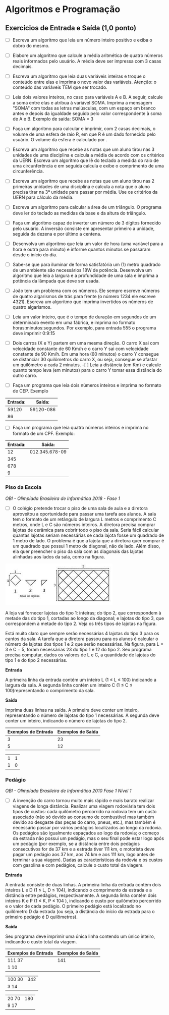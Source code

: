 # Algoritmos e Programação
## Exercícios de Entrada e Saída (1,0 ponto)

- [ ] Escreva um algoritmo que leia um número inteiro positivo e exiba o dobro do mesmo.

- [ ] Elabore um algoritmo que calcule a média aritmética de quatro números reais informados pelo usuário. A média deve ser impressa com 3 casas decimais.

- [ ] Escreva um algoritmo que leia duas variáveis inteiras e troque o conteúdo entre elas e imprima o novo valor das variáveis. Atenção: o conteúdo das variáveis TEM que ser trocado.

- [ ] Leia dois valores inteiros, no caso para variáveis A e B. A seguir, calcule a soma entre elas e atribua à variável SOMA. Imprima a mensagem "SOMA" com todas as letras maiúsculas, com um espaço em branco antes e depois da igualdade seguido pelo valor correspondente à soma de A e B. Exemplo de saída: SOMA = 3

- [ ] Faça um algoritmo para calcular e imprimir, com 2 casas decimais, o volume de uma esfera de raio R, em que R é um dado fornecido pelo usuário. O volume da esfera é calculado por .

- [ ] Escreva um algoritmo que recebe as notas que um aluno tirou nas 3 unidades de uma disciplina e calcula a média de acordo com os critérios da UERN.
Escreva um algoritmo que lê do teclado a medida do raio de uma circunferência e em seguida calcula e exibe o comprimento de uma circunferência.

- [ ] Escreva um algoritmo que recebe as notas que um aluno tirou nas 2 primeiras unidades de uma disciplina e calcula a nota que o aluno precisa tirar na 3ª unidade para passar por média. Use os critérios da UERN para cálculo da média.

- [ ] Escreva um algoritmo para calcular a área de um triângulo. O programa deve ler do teclado as medidas da base e da altura do triângulo.

- [ ] Faça um algoritmo capaz de inverter um número de 3 dígitos fornecido pelo usuário. A inversão consiste em apresentar primeiro a unidade, seguida da dezena e por último a centena.

- [ ] Desenvolva um algoritmo que leia um valor de hora (uma variável para a hora e outra para minuto) e informe quantos minutos se passaram desde o início do dia.

- [ ] Sabe-se que para iluminar de forma satisfatória um (1) metro quadrado de um ambiente são necessários 18W de potência. Desenvolva um algoritmo que leia a largura e a profundidade de uma sala e imprima a potência da lâmpada que deve ser usada.

- [ ] João tem um problema com os números. Ele sempre escreve números de quatro algarismos de trás para frente (o número 1234 ele escreve 4321). Escreva um algoritmo que imprima invertidos os números de quatro algarismos.

- [ ] Leia um valor inteiro, que é o tempo de duração em segundos de um determinado evento em uma fábrica, e imprima no formato horas:minutos:segundos. Por exemplo, para entrada 555 o programa deve imprimir 0:9:15

- [ ] Dois carros (X e Y) partem em uma mesma direção. O carro X sai com velocidade constante de 60 Km/h e o carro Y sai com velocidade constante de 90 Km/h. Em uma hora (60 minutos) o carro Y consegue se distanciar 30 quilômetros do carro X, ou seja, consegue se afastar um quilômetro a cada 2 minutos. -[ ] Leia a distância (em Km) e calcule quanto tempo leva (em minutos) para o carro Y tomar essa distância do outro carro.
- [ ] Faça um programa que leia dois números inteiros e imprima no formato de CEP. Exemplo

| Entrada:  | Saída:    |
| -------   | ------    |
| 59120     | 59120-086 |
| 86        |           |

- [ ] Faça um programa que leia quatro números inteiros e imprima no formato de um CPF. Exemplo:

| Entrada:  | Saída:        |
| -------   | ------        |
| 12        |012.345.678-09 |
| 345       |               |
| 678       |               |
| 9         |               |

### Piso da Escola

*OBI - Olimpíada Brasileira de Informática 2018 - Fase 1*

- [ ] O colégio pretende trocar o piso de uma sala de aula e a diretora aproveitou a oportunidade para passar uma tarefa aos alunos. A sala tem o formato de um retângulo de largura L metros e comprimento C metros, onde L e C são números inteiros. A diretora precisa comprar lajotas de cerâmica para cobrir todo o piso da sala. Seria fácil calcular quantas lajotas seriam necessárias se cada lajota fosse um quadrado de 1 metro de lado. O problema é que a lajota que a diretora quer comprar é um quadrado que possui 1 metro de diagonal, não de lado. Além disso, ela quer preencher o piso da sala com as diagonais das lajotas alinhadas aos lados da sala, como na figura.

![lajota](../img/lajota.jpg)

A loja vai fornecer lajotas do tipo 1: inteiras; do tipo 2, que correspondem à metade das do tipo 1, cortadas ao longo da diagonal; e lajotas do tipo 3, que correspondem à metade do tipo 2. Veja os três tipos de lajotas na figura.

Está muito claro que sempre serão necessárias 4 lajotas do tipo 3 para os cantos da sala. A tarefa que a diretora passou para os alunos é calcular o número de lajotas dos tipos 1 e 2 que serão necessárias. Na figura, para L = 3 e C = 5, foram necessárias 23 do tipo 1 e 12 do tipo 2. Seu programa precisa computar, dados os valores de L e C, a quantidade de lajotas do tipo 1 e do tipo 2 necessárias.

**Entrada**

A primeira linha da entrada contém um inteiro L (1 ≤ L ≤ 100) indicando a largura da sala. A segunda linha contém um inteiro C (1 ≤ C ≤ 100)representando o comprimento da sala.

**Saída**

Imprima duas linhas na saída. A primeira deve conter um inteiro, representando o número de lajotas do tipo 1 necessárias. A segunda deve conter um inteiro, indicando o número de lajotas do tipo 2.

|Exemplos de Entrada|Exemplos de Saída  |
| -------           | ------            |
|   3               |   23              |
|   5               |   12              |

|                   |                   |
| ---               | ---               |
|   1               |   1               |
|   1               |   0               |

### Pedágio

*OBI - Olimpíada Brasileira de Informática 2010 Fase 1 Nível 1*

- [ ] A invenção do carro tornou muito mais rápido e mais barato realizar viagens de longa distância. Realizar uma viagem rodoviária tem dois tipos de custos: cada quilômetro percorrido na rodovia tem um custo associado (não só devido ao consumo de combustível mas também devido ao desgaste das peças do carro, pneus, etc.), mas também é necessário passar por vários pedágios localizados ao longo da rodovia.
Os pedágios são igualmente espaçados ao logo da rodovia; o começo da estrada não possui um pedágio, mas o seu final pode estar logo após um pedágio (por exemplo, se a distância entre dois pedágios consecutivos for de 37 km e a estrada tiver 111 km, o motorista deve pagar um pedágio aos 37 km, aos 74 km e aos 111 km, logo antes de terminar a sua viagem).
Dadas as características da rodovia e os custos com gasolina e com pedágios, calcule o custo total da viagem.

**Entrada**

A entrada consiste de duas linhas. A primeira linha da entrada contém dois inteiros L e D (1 ≤ L, D ≤ 104), indicando o comprimento da estrada e a distância entre pedágios, respectivamente. A segunda linha contém dois inteiros K e P (1 ≤ K, P ≤ 104 ), indicando o custo por quilômetro percorrido e o valor de cada pedágio. O primeiro pedágio está localizado no quilômetro D da estrada (ou seja, a distância do início da estrada para o primeiro pedágio é D quilômetros).

**Saída**

Seu programa deve imprimir uma única linha contendo um único inteiro, indicando o custo total da viagem.

|Exemplos de Entrada|Exemplos de Saída  |
| ---               | ---               |
|111 37             |141                |
|1 10               |                   |

|                   |                   |
| ---               | ---               |
|100 30             |342                |
|3 14               |                   |

|                   |                   |
| ---               | ---               |
|20 70              |180                |
|9 17               |                   |






